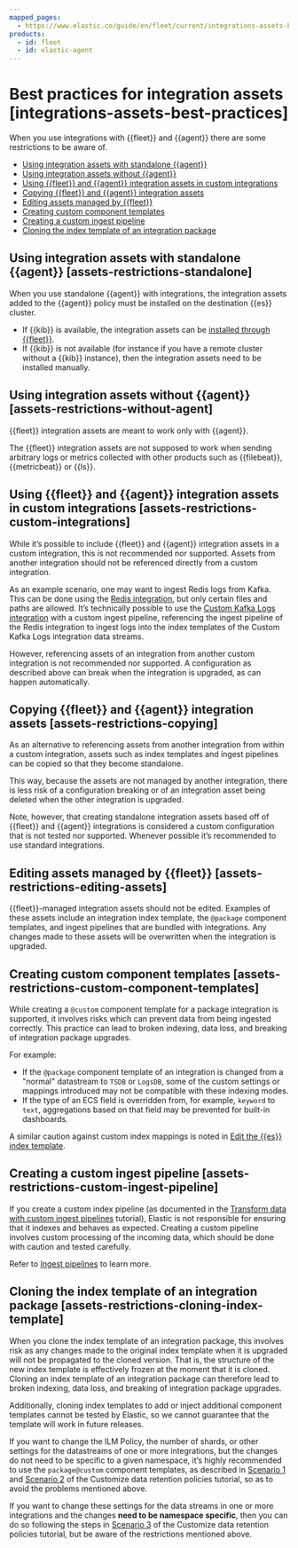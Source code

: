 ```yaml
---
mapped_pages:
  - https://www.elastic.co/guide/en/fleet/current/integrations-assets-best-practices.html
products:
  - id: fleet
  - id: elastic-agent
---
```


# Best practices for integration assets [integrations-assets-best-practices]

When you use integrations with {{fleet}} and {{agent}} there are some restrictions to be aware of.

* [Using integration assets with standalone {{agent}}](#assets-restrictions-standalone)
* [Using integration assets without {{agent}}](#assets-restrictions-without-agent)
* [Using {{fleet}} and {{agent}} integration assets in custom integrations](#assets-restrictions-custom-integrations)
* [Copying {{fleet}} and {{agent}} integration assets](#assets-restrictions-copying)
* [Editing assets managed by {{fleet}}](#assets-restrictions-editing-assets)
* [Creating custom component templates](#assets-restrictions-custom-component-templates)
* [Creating a custom ingest pipeline](#assets-restrictions-custom-ingest-pipeline)
* [Cloning the index template of an integration package](#assets-restrictions-cloning-index-template)


## Using integration assets with standalone {{agent}} [assets-restrictions-standalone]

When you use standalone {{agent}} with integrations, the integration assets added to the {{agent}} policy must be installed on the destination {{es}} cluster.

* If {{kib}} is available, the integration assets can be [installed through {{fleet}}](/reference/fleet/install-uninstall-integration-assets.md).
* If {{kib}} is not available (for instance if you have a remote cluster without a {{kib}} instance), then the integration assets need to be installed manually.


## Using integration assets without {{agent}} [assets-restrictions-without-agent]

{{fleet}} integration assets are meant to work only with {{agent}}.

The {{fleet}} integration assets are not supposed to work when sending arbitrary logs or metrics collected with other products such as {{filebeat}}, {{metricbeat}} or {{ls}}.


## Using {{fleet}} and {{agent}} integration assets in custom integrations [assets-restrictions-custom-integrations]

While it’s possible to include {{fleet}} and {{agent}} integration assets in a custom integration, this is not recommended nor supported. Assets from another integration should not be referenced directly from a custom integration.

As an example scenario, one may want to ingest Redis logs from Kafka. This can be done using the [Redis integration](integration-docs://reference/redis-intro.md), but only certain files and paths are allowed. It’s technically possible to use the [Custom Kafka Logs integration](integration-docs://reference/kafka_log/index.md) with a custom ingest pipeline, referencing the ingest pipeline of the Redis integration to ingest logs into the index templates of the Custom Kafka Logs integration data streams.

However, referencing assets of an integration from another custom integration is not recommended nor supported. A configuration as described above can break when the integration is upgraded, as can happen automatically.


## Copying {{fleet}} and {{agent}} integration assets [assets-restrictions-copying]

As an alternative to referencing assets from another integration from within a custom integration, assets such as index templates and ingest pipelines can be copied so that they become standalone.

This way, because the assets are not managed by another integration, there is less risk of a configuration breaking or of an integration asset being deleted when the other integration is upgraded.

Note, however, that creating standalone integration assets based off of {{fleet}} and {{agent}} integrations is considered a custom configuration that is not tested nor supported. Whenever possible it’s recommended to use standard integrations.


## Editing assets managed by {{fleet}} [assets-restrictions-editing-assets]

{{fleet}}-managed integration assets should not be edited. Examples of these assets include an integration index template, the `@package` component templates, and ingest pipelines that are bundled with integrations. Any changes made to these assets will be overwritten when the integration is upgraded.


## Creating custom component templates [assets-restrictions-custom-component-templates]

While creating a `@custom` component template for a package integration is supported, it involves risks which can prevent data from being ingested correctly. This practice can lead to broken indexing, data loss, and breaking of integration package upgrades.

For example:

* If the `@package` component template of an integration is changed from a "normal" datastream to `TSDB` or `LogsDB`, some of the custom settings or mappings introduced may not be compatible with these indexing modes.
* If the type of an ECS field is overridden from, for example, `keyword` to `text`, aggregations based on that field may be prevented for built-in dashboards.

A similar caution against custom index mappings is noted in [Edit the {{es}} index template](/reference/fleet/data-streams.md#data-streams-index-templates-edit).


## Creating a custom ingest pipeline [assets-restrictions-custom-ingest-pipeline]

If you create a custom index pipeline (as documented in the [Transform data with custom ingest pipelines](/reference/fleet/data-streams-pipeline-tutorial.md) tutorial), Elastic is not responsible for ensuring that it indexes and behaves as expected. Creating a custom pipeline involves custom processing of the incoming data, which should be done with caution and tested carefully.

Refer to [Ingest pipelines](/reference/fleet/data-streams.md#data-streams-pipelines) to learn more.


## Cloning the index template of an integration package [assets-restrictions-cloning-index-template]

When you clone the index template of an integration package, this involves risk as any changes made to the original index template when it is upgraded will not be propagated to the cloned version. That is, the structure of the new index template is effectively frozen at the moment that it is cloned. Cloning an index template of an integration package can therefore lead to broken indexing, data loss, and breaking of integration package upgrades.

Additionally, cloning index templates to add or inject additional component templates cannot be tested by Elastic, so we cannot guarantee that the template will work in future releases.

If you want to change the ILM Policy, the number of shards, or other settings for the datastreams of one or more integrations, but the changes do not need to be specific to a given namespace, it’s highly  recommended to use the `package@custom` component templates, as described in [Scenario 1](/reference/fleet/data-streams-scenario1.md) and [Scenario 2](/reference/fleet/data-streams-scenario2.md) of the Customize data retention policies tutorial, so as to avoid the problems mentioned above.

If you want to change these settings for the data streams in one or more integrations and the changes **need to be namespace specific**, then you can do so following the steps in [Scenario 3](/reference/fleet/data-streams-scenario3.md) of the Customize data retention policies tutorial, but be aware of the restrictions mentioned above.
